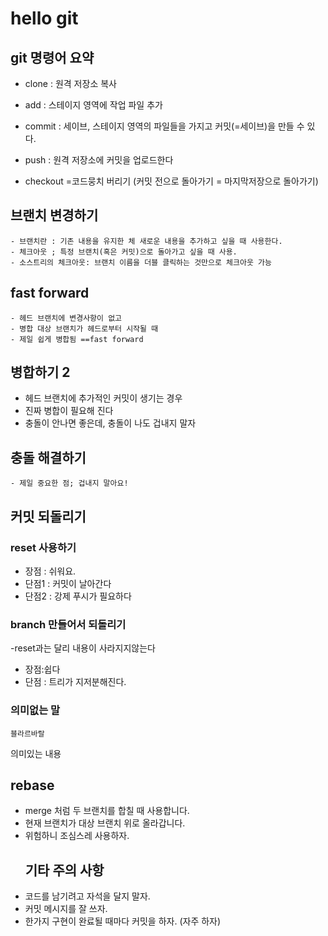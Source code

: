 # hello git

## git 명령어 요약

 - clone : 원격 저장소 복사
 - add : 스테이지 영역에 작업 파일 추가
 - commit : 세이브, 스테이지 영역의 파일들을 가지고 커밋(=세이브)을 만들 수 있다.
 - push : 원격 저장소에 커밋을 업로드한다

 - checkout =코드뭉치 버리기 (커밋 전으로 돌아가기 = 마지막저장으로 돌아가기)

## 브랜치 변경하기
    - 브랜치란 : 기존 내용을 유지한 체 새로운 내용을 추가하고 싶을 때 사용한다.
    - 체크아웃 ; 특정 브랜치(혹은 커밋)으로 돌아가고 싶을 때 사용.
    - 소스트리의 체크아웃: 브랜치 이름을 더블 클릭하는 것만으로 체크아웃 가능
    
## fast forward
    - 헤드 브랜치에 변경사항이 없고
    - 병합 대상 브랜치가 헤드로부터 시작될 때
    - 제일 쉽게 병합됨 ==fast forward
    
    
 ## 병합하기 2
  - 헤드 브랜치에 추가적인 커밋이 생기는 경우
  - 진짜 병합이 필요해 진다
  - 충돌이 안나면 좋은데, 충돌이 나도 겁내지 말자

## 충돌 해결하기
    - 제일 중요한 점; 겁내지 말아요!
   
  ## 커밋 되돌리기
    
  ### reset 사용하기
 
   -  장점 : 쉬워요.
   -  단점1 : 커밋이 날아간다
   -  단점2 : 강제 푸시가 필요하다
   
   ### branch 만들어서 되돌리기
   -reset과는 달리 내용이 사라지지않는다
   - 장점:쉽다
   - 단점 : 트리가 지저분해진다.
   
   ### 의미없는 말
    블라르바랄
   의미있는 내용
   
   ## rebase
   - merge 처럼 두 브랜치를 합칠 때 사용합니다.
   - 현재 브랜치가 대상 브랜치 위로 올라갑니다.
   - 위험하니 조심스레 사용하자.
      ## 기타 주의 사항
   - 코드를 남기려고 자석을 달지 말자.
   - 커밋 메시지를 잘 쓰자.
   - 한가지 구현이 완료될 때마다 커밋을 하자. (자주 하자)
   